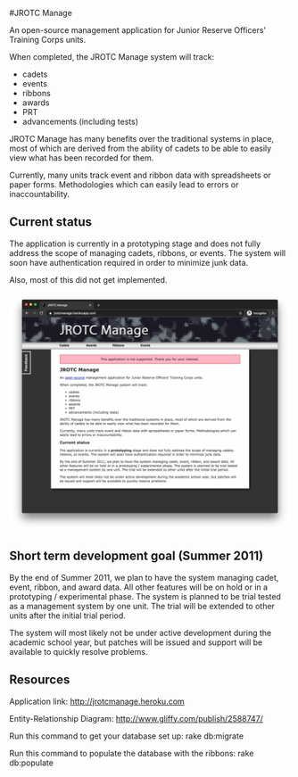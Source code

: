 #JROTC Manage

An open-source management application for Junior Reserve Officers' Training Corps units.

When completed, the JROTC Manage system will track:
* cadets
* events
* ribbons
* awards
* PRT
* advancements (including tests)

JROTC Manage has many benefits over the traditional systems in place, most of which are derived from the ability of cadets to be able to easily view what has been recorded for them.

Currently, many units track event and ribbon data with spreadsheets or paper forms. Methodologies which can easily lead to errors or inaccountability.

## Current status

The application is currently in a prototyping stage and does not fully address the scope of managing cadets, ribbons, or events. The system will soon have authentication required in order to minimize junk data.

Also, most of this did not get implemented.

![Screenshot](/screenshot.jpg)

## Short term development goal (Summer 2011)

By the end of Summer 2011, we plan to have the system managing cadet, event, ribbon, and award data. All other features will be on hold or in a prototyping / experimental phase. The system is planned to be trial tested as a management system by one unit. The trial will be extended to other units after the initial trial period.

The system will most likely not be under active development during the academic school year, but patches will be issued and support will be available to quickly resolve problems.

## Resources

Application link: http://jrotcmanage.heroku.com

Entity-Relationship Diagram: http://www.gliffy.com/publish/2588747/

Run this command to get your database set up:
    rake db:migrate

Run this command to populate the database with the ribbons:
    rake db:populate
